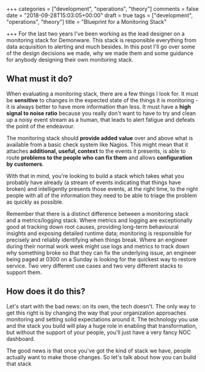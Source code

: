 +++
categories = ["development", "operations", "theory"]
comments = false
date = "2018-09-28T15:03:05+00:00"
draft = true
tags = ["development", "operations", "theory"]
title = "Blueprint for a Monitoring Stack"

+++
For the last two years I've been working as the lead designer on a monitoring stack for Demonware. This stack is responsible everything from data acquisition to alerting and much besides. In this post I'll go over some of the design decisions we made, why we made them and some guidance for anybody designing their own monitoring stack.

<!-- more -->

## What must it do?

When evaluating a monitoring stack, there are a few things I look for. It must be **sensitive** to changes in the expected state of the things it is monitoring - it is always better to have more information than less. It must have a **high signal to noise ratio** because you really don't want to have to try and clean up a noisy event stream as a human, that leads to alert fatigue and defeats the point of the endeavour.

The monitoring stack should **provide added value** over and above what is available from a basic check system like Nagios. This might mean that it attaches **additional, useful, context** to the events it presents, is able to route **problems to the people who can fix them** and allows **configuration by customers**.

With that in mind, you're looking to build a stack which takes what you probably have already (a stream of events indicating that things have broken) and intelligently presents those events, at the right time, to the right people with all of the information they need to be able to triage the problem as quickly as possible.

Remember that there is a distinct difference between a monitoring stack and a metrics/logging stack. Where metrics and logging are exceptionally good at tracking down root causes, providing long-term behavioural insights and exposing detailed runtime data; monitoring is responsible for precisely and reliably identifying when things break. Where an engineer during their normal work week might use logs and metrics to track down why something broke so that they can fix the underlying issue, an engineer being paged at 0300 on a Sunday is looking for the quickest way to restore service. Two very different use cases and two very different stacks to support them.

## How does it do this?
Let's start with the bad news: on its own, the tech doesn't. The only way to get this right is by changing the way that your organization approaches monitoring and setting solid expectations around it. The technology you use and the stack you build will play a huge role in enabling that transformation, but without the support of your people, you'll just have a very fancy NOC dashboard.

The good news is that once you've got the kind of stack we have, people actually want to make those changes. So let's talk about how you can build that stack